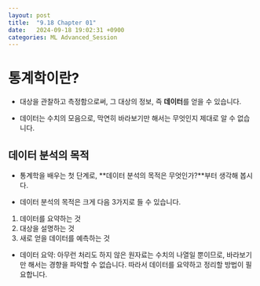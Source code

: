 ```yaml
---
layout: post
title:  "9.18 Chapter 01"
date:   2024-09-18 19:02:31 +0900
categories: ML Advanced_Session
---
```


# 통계학이란?

* 대상을 관찰하고 측정함으로써, 그 대상의 정보, 즉 **데이터**를 얻을 수 있습니다.

* 데이터는 수치의 모음으로, 막연히 바라보기만 해서는 무엇인지 제대로 알 수 없습니다.

## 데이터 분석의 목적
* 통계학을 배우는 첫 단계로, **데이터 분석의 목적은 무엇인가?**부터 생각해 봅시다.

* 데이터 분석의 목적은 크게 다음 3가지로 들 수 있습니다.
1. 데이터를 요약하는 것
2. 대상을 설명하는 것
3. 새로 얻을 데이터를 예측하는 것

* 데이터 요약: 아무런 처리도 하지 않은 원자료는 수치의 나열일 뿐이므로, 바라보기만 해서는 경향을 파악할 수 없습니다. 따라서 데이터를 요약하고 정리할 방법이 필요합니다.
